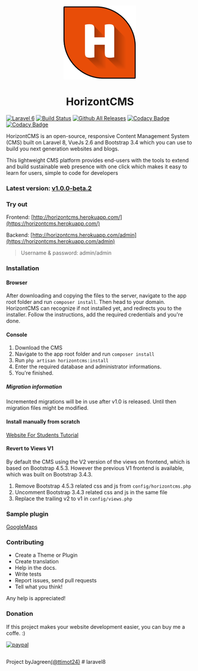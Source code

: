 <p align="center"><img src="https://github.com/ttimot24/HorizontCMS/blob/master/resources/logo.png" height="200"></p>

<h1 align="center">HorizontCMS</h1>

[![Laravel 6](https://img.shields.io/badge/Laravel-8-orange.svg)](http://laravel.com)
[![Build Status](https://travis-ci.com/ttimot24/HorizontCMS.svg?branch=master)](https://travis-ci.com/ttimot24/HorizontCMS)
[![Github All Releases](https://img.shields.io/github/downloads/ttimot24/horizontcms/total.svg)]()
[![Codacy Badge](https://api.codacy.com/project/badge/Grade/d645b6be9b6a42a8b6189cc32ea8f546)](https://www.codacy.com/app/ttimot24/HorizontCMS?utm_source=github.com&amp;utm_medium=referral&amp;utm_content=ttimot24/HorizontCMS&amp;utm_campaign=Badge_Grade)
[![Codacy Badge](https://api.codacy.com/project/badge/Coverage/d645b6be9b6a42a8b6189cc32ea8f546)](https://www.codacy.com/app/ttimot24/HorizontCMS?utm_source=github.com&utm_medium=referral&utm_content=ttimot24/HorizontCMS&utm_campaign=Badge_Coverage)

HorizontCMS is an open-source, responsive Content Management System (CMS) built on Laravel 8, VueJs 2.6 and Bootstrap 3.4 which you can use to build you next generation websites and blogs.

This lightweight CMS platform provides end-users with the tools to extend and build sustainable web presence with one click which makes it easy to learn for users, simple to code for developers


### Latest version: [v1.0.0-beta.2](https://github.com/ttimot24/HorizontCMS/releases/tag/v1.0.0-beta.2)

### Try out

Frontend: [http://horizontcms.herokuapp.com/](https://horizontcms.herokuapp.com/)

Backend: [http://horizontcms.herokuapp.com/admin](https://horizontcms.herokuapp.com/admin)

> Username & password: admin/admin

### Installation
#### Browser

After downloading and copying the files to the server, navigate to the app root folder and run ```composer install```. Then head to your domain. HorizontCMS can recognize if not installed yet, and redirects you to the installer. Follow the instructions, add the required credentials and you're done.

#### Console 

  1. Download the CMS
  2. Navigate to the app root folder and run ```composer install```
  3. Run ```php artisan horizontcms:install```
  4. Enter the required database and administrator informations.
  5. You're finished.

##### Migration information
  Incremented migrations will be in use after v1.0 is released. Until then migration files might be modified.

#### Install manually from scratch

  [Website For Students Tutorial](https://websiteforstudents.com/how-to-install-horizontcms-on-ubuntu-18-04-16-04-with-apache2/)
  
#### Revert to Views V1
By default the CMS using the V2 version of the views on frontend, which is based on Bootstrap 4.5.3. However the previous V1 frontend is available, which was built on Bootstrap 3.4.3.

  1. Remove Bootstrap 4.5.3 related css and js from ```config/horizontcms.php```
  2. Uncomment Bootstrap 3.4.3 related css and js in the same file
  3. Replace the trailing v2 to v1 in ```config/views.php```

### Sample plugin

  [GoogleMaps](https://github.com/ttimot24/GoogleMaps)

### Contributing
  - Create a Theme or Plugin
  - Create translation
  - Help in the docs.
  - Write tests
  - Report issues, send pull requests
  - Tell what you think!
  
Any help is appreciated!

### Donation
If this project makes your website development easier, you can buy me a coffe. :)

[![paypal](https://www.paypalobjects.com/en_US/i/btn/btn_donateCC_LG.gif)](https://www.paypal.com/donate?hosted_button_id=73CV4FU4TNM3U)

##

Project byJagreen[(@ttimot24)](https://github.com/ttimot24)
#   l a r a v e l 8 
 
 